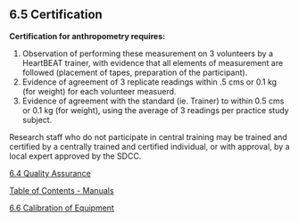 ## 6.5 Certification

**Certification for anthropometry requires:**

1. Observation of performing these measurement on 3 volunteers by a HeartBEAT trainer, with evidence that all elements of measurement are followed (placement of tapes, preparation of the participant).
2. Evidence of agreement of 3 replicate readings within .5 cms or 0.1 kg (for weight) for each volunteer measuerd.
3. Evidence of agreement with the standard (ie. Trainer) to within 0.5 cms or 0.1 kg (for weight), using the average of 3 readings per practice study subject.

Research staff who do not participate in central training may be trained and certified by a centrally trained and certified individual, or with approval, by a local expert approved by the SDCC.


<div class="center">
<div class="btn-group">
  <a href=":pages_path:/manuals/anthropometry/6-04-quality-assurance.md" class="btn btn-default">
    <span class="glyphicon glyphicon-chevron-left"></span>
    6.4 Quality Assurance
  </a>

  <a href=":pages_path:/manuals/manual-toc.md"
 class="btn btn-default">
    <span class="glyphicon glyphicon-chevron-up"></span>
    Table of Contents - Manuals
  </a>

  <a href=":pages_path:/manuals/anthropometry/6-06-calibration-of-equipment.md" class="btn btn-success">
    6.6 Calibration of Equipment
    <span class="glyphicon glyphicon-chevron-right"></span>
  </a>
</div>
</div>
